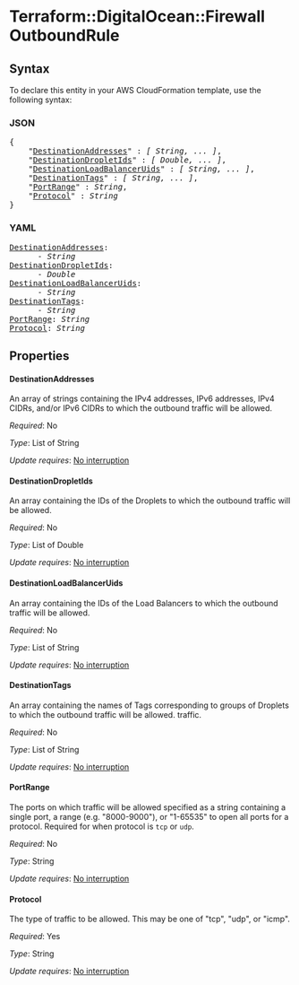 # Terraform::DigitalOcean::Firewall OutboundRule

## Syntax

To declare this entity in your AWS CloudFormation template, use the following syntax:

### JSON

<pre>
{
    "<a href="#destinationaddresses" title="DestinationAddresses">DestinationAddresses</a>" : <i>[ String, ... ]</i>,
    "<a href="#destinationdropletids" title="DestinationDropletIds">DestinationDropletIds</a>" : <i>[ Double, ... ]</i>,
    "<a href="#destinationloadbalanceruids" title="DestinationLoadBalancerUids">DestinationLoadBalancerUids</a>" : <i>[ String, ... ]</i>,
    "<a href="#destinationtags" title="DestinationTags">DestinationTags</a>" : <i>[ String, ... ]</i>,
    "<a href="#portrange" title="PortRange">PortRange</a>" : <i>String</i>,
    "<a href="#protocol" title="Protocol">Protocol</a>" : <i>String</i>
}
</pre>

### YAML

<pre>
<a href="#destinationaddresses" title="DestinationAddresses">DestinationAddresses</a>: <i>
      - String</i>
<a href="#destinationdropletids" title="DestinationDropletIds">DestinationDropletIds</a>: <i>
      - Double</i>
<a href="#destinationloadbalanceruids" title="DestinationLoadBalancerUids">DestinationLoadBalancerUids</a>: <i>
      - String</i>
<a href="#destinationtags" title="DestinationTags">DestinationTags</a>: <i>
      - String</i>
<a href="#portrange" title="PortRange">PortRange</a>: <i>String</i>
<a href="#protocol" title="Protocol">Protocol</a>: <i>String</i>
</pre>

## Properties

#### DestinationAddresses

An array of strings containing the IPv4
addresses, IPv6 addresses, IPv4 CIDRs, and/or IPv6 CIDRs to which the
outbound traffic will be allowed.

_Required_: No

_Type_: List of String

_Update requires_: [No interruption](https://docs.aws.amazon.com/AWSCloudFormation/latest/UserGuide/using-cfn-updating-stacks-update-behaviors.html#update-no-interrupt)

#### DestinationDropletIds

An array containing the IDs of
the Droplets to which the outbound traffic will be allowed.

_Required_: No

_Type_: List of Double

_Update requires_: [No interruption](https://docs.aws.amazon.com/AWSCloudFormation/latest/UserGuide/using-cfn-updating-stacks-update-behaviors.html#update-no-interrupt)

#### DestinationLoadBalancerUids

An array containing the IDs
of the Load Balancers to which the outbound traffic will be allowed.

_Required_: No

_Type_: List of String

_Update requires_: [No interruption](https://docs.aws.amazon.com/AWSCloudFormation/latest/UserGuide/using-cfn-updating-stacks-update-behaviors.html#update-no-interrupt)

#### DestinationTags

An array containing the names of Tags
corresponding to groups of Droplets to which the outbound traffic will
be allowed.
traffic.

_Required_: No

_Type_: List of String

_Update requires_: [No interruption](https://docs.aws.amazon.com/AWSCloudFormation/latest/UserGuide/using-cfn-updating-stacks-update-behaviors.html#update-no-interrupt)

#### PortRange

The ports on which traffic will be allowed
specified as a string containing a single port, a range (e.g. "8000-9000"),
or "1-65535" to open all ports for a protocol. Required for when protocol is
`tcp` or `udp`.

_Required_: No

_Type_: String

_Update requires_: [No interruption](https://docs.aws.amazon.com/AWSCloudFormation/latest/UserGuide/using-cfn-updating-stacks-update-behaviors.html#update-no-interrupt)

#### Protocol

The type of traffic to be allowed.
This may be one of "tcp", "udp", or "icmp".

_Required_: Yes

_Type_: String

_Update requires_: [No interruption](https://docs.aws.amazon.com/AWSCloudFormation/latest/UserGuide/using-cfn-updating-stacks-update-behaviors.html#update-no-interrupt)

